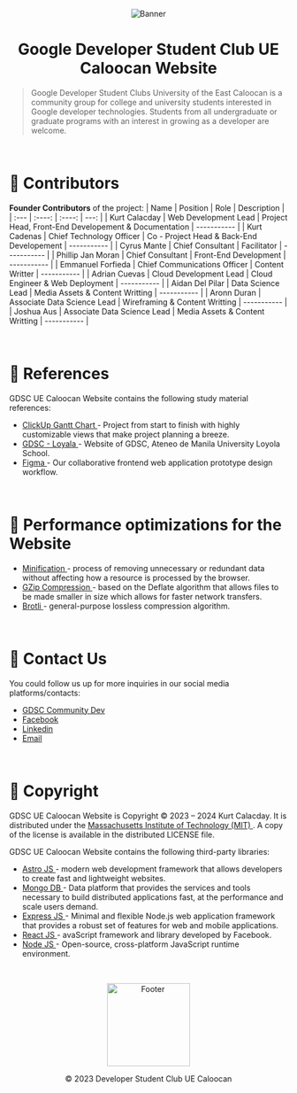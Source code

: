 <p align=center >
  <img align="center" alt="Banner" src ="https://scontent.fmnl3-2.fna.fbcdn.net/v/t39.30808-6/307167113_117078824464755_6461386438256405854_n.png?_nc_cat=105&ccb=1-7&_nc_sid=e3f864&_nc_eui2=AeFf4jKyk60jGVAwTt4nX4S2nJlC_GyApQycmUL8bIClDMLaxoGHm6COzwacilPdKktaBHPZUR1ACnefoDik0df9&_nc_ohc=ujnuKhxBzEQAX_1IJeB&_nc_ht=scontent.fmnl3-2.fna&oh=00_AfCS1xIROSDtE698rR9cBgPMzbZ8HMQ3v8ZtMqCrXul0Rg&oe=647E5AD0"/>
</p>

<h1 align="center">Google Developer Student Club UE Caloocan Website </h1>

> Google Developer Student Clubs University of the East Caloocan is a community group for college and university students interested in Google developer technologies. Students from all undergraduate or graduate programs with an interest in growing as a developer are welcome.

<br />

# 🤼 Contributors
**Founder Contributors** of the project:
| Name | Position | Role |  Description |
| :---        |    :----:   |    :----:   |          ---: |
| Kurt Calacday | Web Development Lead | Project Head, Front-End Developement & Documentation | ----------- |
| Kurt Cadenas | Chief Technology Officer | Co - Project Head & Back-End Developement | ----------- |
| Cyrus Mante | Chief Consultant | Facilitator | ----------- |
| Phillip Jan Moran | Chief Consultant | Front-End Development | ----------- |
| Emmanuel Forfieda | Chief Communications Officer | Content Writter | ----------- |
| Adrian Cuevas | Cloud Development Lead | Cloud Engineer & Web Deployment | ----------- |
| Aidan Del Pilar | Data Science Lead | Media Assets & Content Writting | ----------- |
| Aronn Duran | Associate Data Science Lead | Wireframing & Content Writting | ----------- |
| Joshua Aus | Associate Data Science Lead | Media Assets & Content Writting | ----------- |

  
<br />

# 📝 References
GDSC UE Caloocan Website contains the following study material references:
- <a href="https://sharing.clickup.com/9008172421/g/h/4-90080336673-7/2283e58bd614cf9"> ClickUp Gantt Chart </a> - Project from start to finish with highly customizable views that make project planning a breeze.
- <a href="https://www.gdscloyola.org/"> GDSC - Loyala </a> - Website of GDSC, Ateneo de Manila University Loyola School.
- <a href="https://www.figma.com/file/teAZAttivRLwWlLldnVS17/GDSC?type=design&node-id=0-1&t=YvpxERi6DIlzg4rt-0&fbclid=IwAR3zyYZskgf6e-MeAZSJwYYFJC9o2KX_tftb5SJjaa2o1KWdWh7N5lgo7d8"> Figma </a> - Our collaborative frontend web application prototype design workflow.

<br />

# 🚀 Performance optimizations for the Website
- <a href="https://developer.mozilla.org/en-US/docs/Glossary/Minification"> Minification </a> - process of removing unnecessary or redundant data without affecting how a resource is processed by the browser.
- <a href="https://developer.mozilla.org/en-US/docs/Glossary/GZip_compression"> GZip Compression </a> - based on the Deflate algorithm that allows files to be made smaller in size which allows for faster network transfers.
- <a href="https://developer.mozilla.org/en-US/docs/Glossary/Brotli_compression"> Brotli </a> - general-purpose lossless compression algorithm.

<br />

# 📧 Contact Us
You could follow us up for more inquiries in our social media platforms/contacts:
- <a href="https://gdsc.community.dev/university-of-the-east-caloocan-campus/"> GDSC Community Dev </a>
- <a href="https://www.facebook.com/gdscuecaloocan"> Facebook </a>
- <a href="https://www.linkedin.com/company/google-developer-student-clubs-ue-caloocan/"> Linkedin </a>
- <a href="https://gdsc.community.dev/university-of-the-east-caloocan-campus/#"> Email </a>

<br />


# 📜 Copyright
GDSC UE Caloocan Website is Copyright © 2023 – 2024 Kurt Calacday. It is distributed under the <a href="https://opensource.org/license/mit/"> Massachusetts Institute of Technology (MIT) </a>. A copy of the license is available in the distributed LICENSE file.

GDSC UE Caloocan Website contains the following third-party libraries:
- <a href="https://astro.build/"> Astro JS </a> - modern web development framework that allows developers to create fast and lightweight websites.
- <a href="https://www.mongodb.com/"> Mongo DB </a> - Data platform that provides the services and tools necessary to build distributed applications fast, at the performance and scale users demand.
- <a href="https://expressjs.com/"> Express JS </a> - Minimal and flexible Node.js web application framework that provides a robust set of features for web and mobile applications.
- <a href="https://react.dev/"> React JS </a> - avaScript framework and library developed by Facebook.
- <a href="https://nodejs.org/"> Node JS </a> - Open-source, cross-platform JavaScript runtime environment.

<br />
<p align=center>
<img align="center" alt="Footer" width="150px" src ="https://res.cloudinary.com/startup-grind/image/upload/dpr_2.0,fl_sanitize/v1/gcs/platform-data-dsc/contentbuilder/logo_dark_stacked_5giak2X.svg"/>
</p>
<p align=center> © 2023 Developer Student Club UE Caloocan </p>
